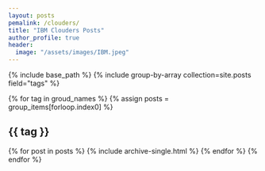 ```yaml
---
layout: posts
pemalink: /clouders/
title: "IBM Clouders Posts"
author_profile: true
header:
  image: "/assets/images/IBM.jpeg"
---
```


{% include base_path %}
{% include group-by-array collection=site.posts field="tags" %}

{% for tag in groud_names %}
{% assign posts = group_items[forloop.index0] %}

<h2 id="{{ tag | slugify }} class="archive_subtitle">{{ tag }}</h2>
{% for post in posts %}
{% include archive-single.html %}
{% endfor %}
{% endfor %}
